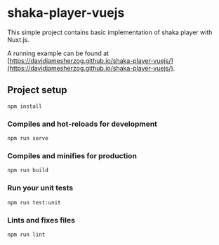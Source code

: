 # shaka-player-vuejs
This simple project contains basic implementation of shaka player with Nuxt.js.

A running example can be found at [https://davidjamesherzog.github.io/shaka-player-vuejs/](https://davidjamesherzog.github.io/shaka-player-vuejs/).

## Project setup
```
npm install
```

### Compiles and hot-reloads for development
```
npm run serve
```

### Compiles and minifies for production
```
npm run build
```

### Run your unit tests
```
npm run test:unit
```

### Lints and fixes files
```
npm run lint
```
